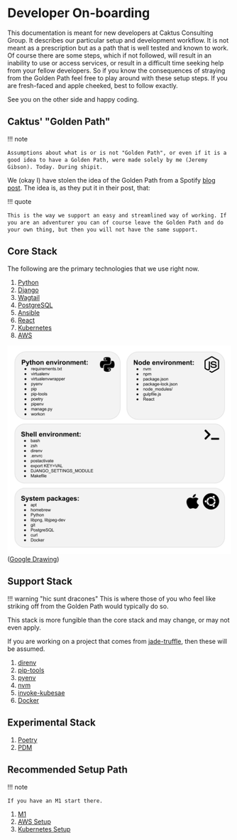 # Developer On-boarding

This documentation is meant for new developers at Caktus Consulting Group. It describes our particular
setup and development workflow. It is not meant as a prescription but as a path that is well tested and
known to work. Of course there are some steps, which if not followed, will result in an inability to use or 
access services, or result in a difficult time seeking help from your fellow developers. So if you know the 
consequences of straying from the Golden Path feel free to play around with these setup steps. If you are 
fresh-faced and apple cheeked, best to follow exactly.

See you on the other side and happy coding.

## Caktus' "Golden Path"

!!! note

    Assumptions about what is or is not "Golden Path", or even if it is a good idea to have a Golden Path, were made solely by me (Jeremy Gibson). Today. During shipit.

We (okay I) have stolen the idea of the Golden Path from a Spotify [blog post](https://engineering.atspotify.com/2020/08/17/how-we-use-golden-paths-to-solve-fragmentation-in-our-software-ecosystem/). The idea is, as they put it in their post, that:

!!! quote

    This is the way we support an easy and streamlined way of working. If you are an adventurer you can of course leave the Golden Path and do your own thing, but then you will not have the same support.


## Core Stack

The following are the primary technologies that we use right now.

1. [Python](https://www.python.org/ "Readability counts")
1. [Django](https://www.djangoproject.com/ "The web framework for perfectionists with deadlines")
1. [Wagtail](https://wagtail.io/ "Wagtail, the powerful CMS for modern websites")
1. [PostgreSQL](https://www.postgresql.org/ "An open source object-relational database system")
1. [Ansible](https://www.ansible.com/ "A foundation for building and operating automation across an organization")
1. [React](https://reactjs.org/ "A JavaScript library for building user interfaces") 
1. [Kubernetes](https://kubernetes.io/ "An open-source system for automating deployment, scaling, and management of containerized applications")
1. [AWS](https://aws.amazon.com/ "Amazon Web Services Cloud Services")

![Dev Environment Summary](../assets/images/Dev-Environment-Summary.svg)
([Google Drawing](https://docs.google.com/drawings/d/1IG7rKIeL4pMTatbbHLivdzByaUUIjKpY7Q96pZ6B_V0/edit))

## Support Stack

!!! warning "hic sunt dracones"
    This is where those of you who feel like striking off from the Golden Path would typically do so. 

This stack is more fungible than the core stack and may change, or may not even apply. 

If you are working on a project that comes from [jade-truffle](https://github.com/caktus/jade-truffle "The smallest Caktus project"), then these will be assumed.  


1. [direnv](https://direnv.net/ "Unclutter your profile")
1. [pip-tools](https://github.com/jazzband/pip-tools "command line tools to help you keep your pip-based packages fresh") 
1. [pyenv](https://github.com/pyenv/pyenv "pyenv lets you easily switch between multiple versions of Python")
1. [nvm](https://github.com/nvm-sh/nvm "Node Version Manager - POSIX-compliant bash script to manage multiple active node.js versions")
1. [invoke-kubesae](https://github.com/caktus/invoke-kubesae, "For running tasks in projects")
1. [Docker](https://www.docker.com/ "Build, share, and run any app, anywhere")


## Experimental Stack

1. [Poetry](https://python-poetry.org/ "Python Packaging and Dependency Mangement made easy")
1. [PDM](https://github.com/pdm-project/pdm "A modern Python package manager with PEP 582 support")

## Recommended Setup Path

!!! note

    If you have an M1 start there.

1. [M1](./M1.md)
1. [AWS Setup](./AWS.md)
1. [Kubernetes Setup](./kubernetes.md)
